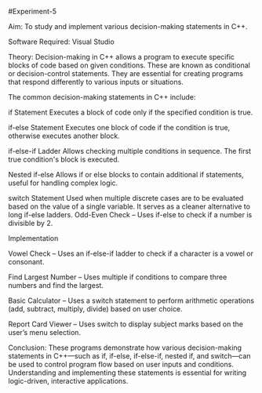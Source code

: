 #Experiment-5

Aim: To study and implement various decision-making statements in C++.

Software Required: Visual Studio

Theory: Decision-making in C++ allows a program to execute specific blocks of code based on given conditions. These are known as conditional or decision-control statements. They are essential for creating programs that respond differently to various inputs or situations.

The common decision-making statements in C++ include:

if Statement Executes a block of code only if the specified condition is true.

if-else Statement Executes one block of code if the condition is true, otherwise executes another block.

if-else-if Ladder Allows checking multiple conditions in sequence. The first true condition's block is executed.

Nested if-else Allows if or else blocks to contain additional if statements, useful for handling complex logic.

switch Statement Used when multiple discrete cases are to be evaluated based on the value of a single variable. It serves as a cleaner alternative to long if-else ladders. Odd-Even Check – Uses if-else to check if a number is divisible by 2.

Implementation

Vowel Check – Uses an if-else-if ladder to check if a character is a vowel or consonant.

Find Largest Number – Uses multiple if conditions to compare three numbers and find the largest.

Basic Calculator – Uses a switch statement to perform arithmetic operations (add, subtract, multiply, divide) based on user choice.

Report Card Viewer – Uses switch to display subject marks based on the user’s menu selection.

Conclusion: These programs demonstrate how various decision-making statements in C++—such as if, if-else, if-else-if, nested if, and switch—can be used to control program flow based on user inputs and conditions. Understanding and implementing these statements is essential for writing logic-driven, interactive applications.
